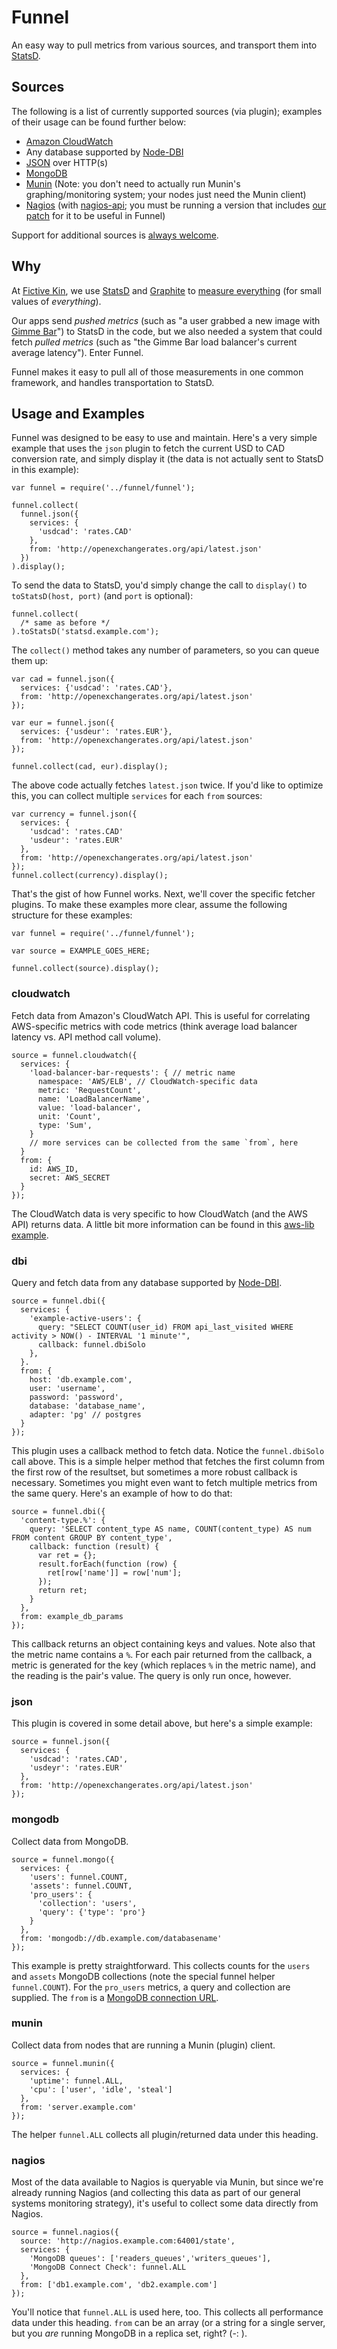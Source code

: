 Funnel
======

An easy way to pull metrics from various sources, and transport them into [StatsD](https://github.com/etsy/statsd).


Sources
-------

The following is a list of currently supported sources (via plugin); examples of their usage can be found further below:

* [Amazon CloudWatch](http://aws.amazon.com/cloudwatch/)
* Any database supported by [Node-DBI](https://github.com/DrBenton/Node-DBI)
* [JSON](http://json.org/) over HTTP(s)
* [MongoDB](http://www.mongodb.org/)
* [Munin](http://munin-monitoring.org/) (Note: you don't need to actually run Munin's graphing/monitoring system; your nodes just need the Munin client)
* [Nagios]() (with [nagios-api](https://github.com/xb95/nagios-api); you must be running a version that includes [our patch](https://github.com/xb95/nagios-api/pull/10) for it to be useful in Funnel)

Support for additional sources is [always welcome](https://github.com/fictivekin/funnel/pulls).


Why
---

At [Fictive Kin](http://fictivekin.com/), we use [StatsD](https://github.com/etsy/statsd) and [Graphite](http://graphite.wikidot.com/) to [measure everything](http://codeascraft.etsy.com/2011/02/15/measure-anything-measure-everything/) (for small values of *everything*).

Our apps send *pushed metrics* (such as "a user grabbed a new image with [Gimme Bar](https://gimmebar.com/)") to StatsD in the code, but we also needed a system that could fetch *pulled metrics* (such as "the Gimme Bar load balancer's current average latency"). Enter Funnel.

Funnel makes it easy to pull all of those measurements in one common framework, and handles transportation to StatsD.


Usage and Examples
------------------

Funnel was designed to be easy to use and maintain. Here's a very simple example that uses the `json` plugin to fetch the current USD to CAD conversion rate, and simply display it (the data is not actually sent to StatsD in this example):

    var funnel = require('../funnel/funnel');

    funnel.collect(
      funnel.json({
        services: {
          'usdcad': 'rates.CAD'
        },
        from: 'http://openexchangerates.org/api/latest.json'
      })
    ).display();

To send the data to StatsD, you'd simply change the call to `display()` to `toStatsD(host, port)` (and `port` is optional):

    funnel.collect(
      /* same as before */
    ).toStatsD('statsd.example.com');

The `collect()` method takes any number of parameters, so you can queue them up:

    var cad = funnel.json({
      services: {'usdcad': 'rates.CAD'},
      from: 'http://openexchangerates.org/api/latest.json'
    });

    var eur = funnel.json({
      services: {'usdeur': 'rates.EUR'},
      from: 'http://openexchangerates.org/api/latest.json'
    });

    funnel.collect(cad, eur).display();

The above code actually fetches `latest.json` twice. If you'd like to optimize this, you can collect multiple `services` for each `from` sources:

    var currency = funnel.json({
      services: {
        'usdcad': 'rates.CAD'
        'usdeur': 'rates.EUR'
      },
      from: 'http://openexchangerates.org/api/latest.json'
    });
    funnel.collect(currency).display();

That's the gist of how Funnel works. Next, we'll cover the specific fetcher plugins. To make these examples more clear, assume the following structure for these examples:


    var funnel = require('../funnel/funnel');

    var source = EXAMPLE_GOES_HERE;

    funnel.collect(source).display();


### cloudwatch ###

Fetch data from Amazon's CloudWatch API. This is useful for correlating AWS-specific metrics with code metrics (think average load balancer latency vs. API method call volume).

    source = funnel.cloudwatch({
      services: {
        'load-balancer-bar-requests': { // metric name
          namespace: 'AWS/ELB', // CloudWatch-specific data
          metric: 'RequestCount',
          name: 'LoadBalancerName',
          value: 'load-balancer',
          unit: 'Count',
          type: 'Sum',
        }
        // more services can be collected from the same `from`, here
      }
      from: {
        id: AWS_ID,
        secret: AWS_SECRET
      }
    });

The CloudWatch data is very specific to how CloudWatch (and the AWS API) returns data. A little bit more information can be found in this [aws-lib](https://github.com/livelycode/aws-lib) [example](https://github.com/livelycode/aws-lib/blob/master/examples/cw.js).

### dbi ###

Query and fetch data from any database supported by [Node-DBI](https://github.com/DrBenton/Node-DBI).

    source = funnel.dbi({
      services: {
        'example-active-users': {
          query: "SELECT COUNT(user_id) FROM api_last_visited WHERE activity > NOW() - INTERVAL '1 minute'",
          callback: funnel.dbiSolo
        },
      }.
      from: {
        host: 'db.example.com',
        user: 'username',
        password: 'password',
        database: 'database_name',
        adapter: 'pg' // postgres
      }
    });

This plugin uses a callback method to fetch data. Notice the `funnel.dbiSolo` call above. This is a simple helper method that fetches the first column from the first row of the resultset, but sometimes a more robust callback is necessary. Sometimes you might even want to fetch multiple metrics from the same query. Here's an example of how to do that:

    source = funnel.dbi({
      'content-type.%': {
        query: 'SELECT content_type AS name, COUNT(content_type) AS num FROM content GROUP BY content_type',
        callback: function (result) {
          var ret = {};
          result.forEach(function (row) {
            ret[row['name']] = row['num'];
          });
          return ret;
        }
      },
      from: example_db_params
    });

This callback returns an object containing keys and values. Note also that the metric name contains a `%`. For each pair returned from the callback, a metric is generated for the key (which replaces `%` in the metric name), and the reading is the pair's value. The query is only run once, however.


### json ###

This plugin is covered in some detail above, but here's a simple example:

    source = funnel.json({
      services: {
        'usdcad': 'rates.CAD',
        'usdeyr': 'rates.EUR'
      },
      from: 'http://openexchangerates.org/api/latest.json'
    });


### mongodb ###

Collect data from MongoDB.

    source = funnel.mongo({
      services: {
        'users': funnel.COUNT,
        'assets': funnel.COUNT,
        'pro_users': {
          'collection': 'users',
          'query': {'type': 'pro'}
        }
      },
      from: 'mongodb://db.example.com/databasename'
    });

This example is pretty straightforward. This collects counts for the `users` and `assets` MongoDB collections (note the special funnel helper `funnel.COUNT`). For the `pro_users` metrics, a query and collection are supplied. The `from` is a [MongoDB connection URL](http://www.mongodb.org/display/DOCS/Connections).

### munin ###

Collect data from nodes that are running a Munin (plugin) client.

    source = funnel.munin({
      services: {
        'uptime': funnel.ALL,
        'cpu': ['user', 'idle', 'steal']
      },
      from: 'server.example.com'
    });

The helper `funnel.ALL` collects all plugin/returned data under this heading.


### nagios ###

Most of the data available to Nagios is queryable via Munin, but since we're already running Nagios (and collecting this data as part of our general systems monitoring strategy), it's useful to collect some data directly from Nagios.

    source = funnel.nagios({
      source: 'http://nagios.example.com:64001/state',
      services: {
        'MongoDB queues': ['readers_queues','writers_queues'],
        'MongoDB Connect Check': funnel.ALL
      },
      from: ['db1.example.com', 'db2.example.com']
    });

You'll notice that `funnel.ALL` is used here, too. This collects all performance data under this heading. `from` can be an array (or a string for a single server, but you *are* running MongoDB in a replica set, right? (-: ).



